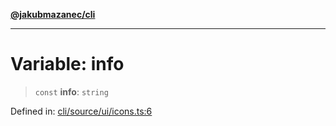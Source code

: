 [**@jakubmazanec/cli**](../../../../README.md)

---

# Variable: info

> `const` **info**: `string`

Defined in:
[cli/source/ui/icons.ts:6](https://github.com/jakubmazanec/tools/blob/74fa88a6249b3d486436ae7655f4962bc4a86e11/packages/cli/source/ui/icons.ts#L6)
